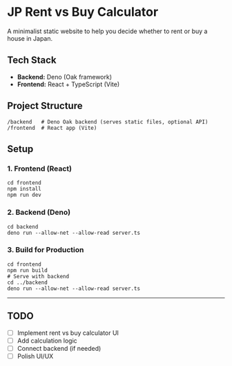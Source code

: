 # JP Rent vs Buy Calculator

A minimalist static website to help you decide whether to rent or buy a house in Japan.

## Tech Stack
- **Backend:** Deno (Oak framework)
- **Frontend:** React + TypeScript (Vite)

## Project Structure
```
/backend   # Deno Oak backend (serves static files, optional API)
/frontend  # React app (Vite)
```

## Setup

### 1. Frontend (React)
```
cd frontend
npm install
npm run dev
```

### 2. Backend (Deno)
```
cd backend
deno run --allow-net --allow-read server.ts
```

### 3. Build for Production
```
cd frontend
npm run build
# Serve with backend
cd ../backend
deno run --allow-net --allow-read server.ts
```

---

## TODO
- [ ] Implement rent vs buy calculator UI
- [ ] Add calculation logic
- [ ] Connect backend (if needed)
- [ ] Polish UI/UX 